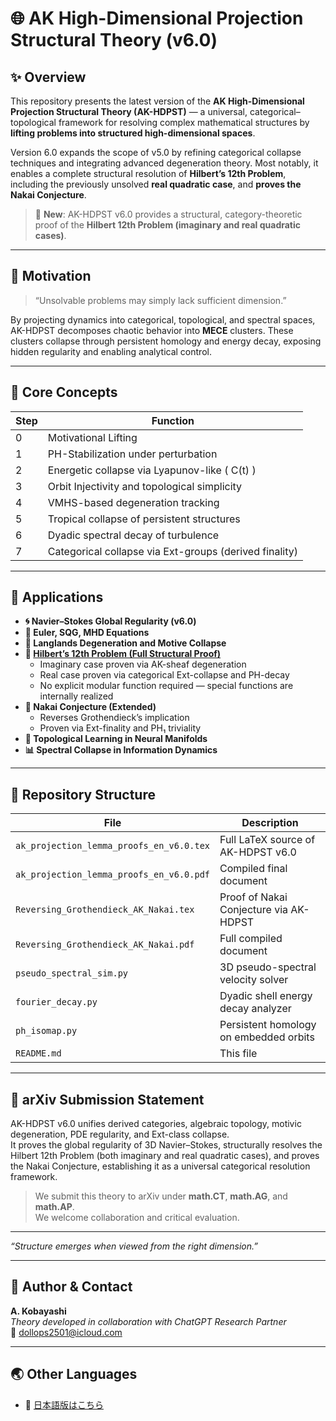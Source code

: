 # 🌐 AK High-Dimensional Projection Structural Theory (v6.0)

## ✨ Overview

This repository presents the latest version of the **AK High-Dimensional Projection Structural Theory (AK-HDPST)** — a universal, categorical–topological framework for resolving complex mathematical structures by **lifting problems into structured high-dimensional spaces**.

Version 6.0 expands the scope of v5.0 by refining categorical collapse techniques and integrating advanced degeneration theory. Most notably, it enables a complete structural resolution of **Hilbert’s 12th Problem**, including the previously unsolved **real quadratic case**, and **proves the Nakai Conjecture**.

> 📌 **New**: AK-HDPST v6.0 provides a structural, category-theoretic proof of the **Hilbert 12th Problem (imaginary and real quadratic cases)**.

---

## 📌 Motivation

> “Unsolvable problems may simply lack sufficient dimension.”

By projecting dynamics into categorical, topological, and spectral spaces, AK-HDPST decomposes chaotic behavior into **MECE** clusters. These clusters collapse through persistent homology and energy decay, exposing hidden regularity and enabling analytical control.

---

## 🧠 Core Concepts

| Step | Function |
|------|----------|
| 0 | Motivational Lifting |
| 1 | PH-Stabilization under perturbation |
| 2 | Energetic collapse via Lyapunov-like \( C(t) \) |
| 3 | Orbit Injectivity and topological simplicity |
| 4 | VMHS-based degeneration tracking |
| 5 | Tropical collapse of persistent structures |
| 6 | Dyadic spectral decay of turbulence |
| 7 | Categorical collapse via Ext-groups (derived finality) |

---

## 🧪 Applications

- **🌀 Navier–Stokes Global Regularity (v6.0)**  
- **🌊 Euler, SQG, MHD Equations**  
- **🔢 Langlands Degeneration and Motive Collapse**  
- **🔷 [Hilbert’s 12th Problem (Full Structural Proof)](https://github.com/Kobayashi2501/Structural-Proof-of-Hilbert-s-12th-Problem-via-Categorical-Degeneration-in-AK-HDPST)**  
  - Imaginary case proven via AK-sheaf degeneration  
  - Real case proven via categorical Ext-collapse and PH-decay  
  - No explicit modular function required — special functions are internally realized  
- **📐 Nakai Conjecture (Extended)**  
  - Reverses Grothendieck’s implication  
  - Proven via Ext-finality and PH₁ triviality  
- **🧬 Topological Learning in Neural Manifolds**  
- **📊 Spectral Collapse in Information Dynamics**

---

## 📁 Repository Structure

| File | Description |
|------|-------------|
| `ak_projection_lemma_proofs_en_v6.0.tex` | Full LaTeX source of AK-HDPST v6.0 |
| `ak_projection_lemma_proofs_en_v6.0.pdf` | Compiled final document |
| `Reversing_Grothendieck_AK_Nakai.tex` | Proof of Nakai Conjecture via AK-HDPST |
| `Reversing_Grothendieck_AK_Nakai.pdf` | Full compiled document |
| `pseudo_spectral_sim.py` | 3D pseudo-spectral velocity solver |
| `fourier_decay.py` | Dyadic shell energy decay analyzer |
| `ph_isomap.py` | Persistent homology on embedded orbits |
| `README.md` | This file |

---

## 📝 arXiv Submission Statement

AK-HDPST v6.0 unifies derived categories, algebraic topology, motivic degeneration, PDE regularity, and Ext-class collapse.  
It proves the global regularity of 3D Navier–Stokes, structurally resolves the Hilbert 12th Problem (both imaginary and real quadratic cases), and proves the Nakai Conjecture, establishing it as a universal categorical resolution framework.

> We submit this theory to arXiv under **math.CT**, **math.AG**, and **math.AP**.  
> We welcome collaboration and critical evaluation.

---

*“Structure emerges when viewed from the right dimension.”*

---

## 📨 Author & Contact

**A. Kobayashi**  
_Theory developed in collaboration with ChatGPT Research Partner_  
📧 dollops2501@icloud.com

---

## 🌏 Other Languages

- 📄 [日本語版はこちら](./README_jp.md)
